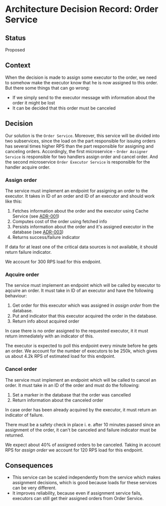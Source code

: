 # Architecture Decision Record: Order Service

## Status

Proposed

## Context

When the decision is made to assign some executor to the order, we need to 
somehow make the executor know that he is now assigned to this order. But 
there some things that can go wrong:

* If we simply send to the executor message with information about the order it might be lost
* It can be decided that this order must be canceled

## Decision

Our solution is the `Order Service`. Moreover, this service will be divided into two subservices, since the load on the part responsible for issuing orders has several times higher RPS than the part responsible for assigning and canceling orders. Accordingly, the first microservice - `Order Assigner Service` is responsible for two handlers assign order and cancel order. And the second microservice `Order Executor Service` is responsible for the handler acquire order.

### Assign order

The service must implement an endpoint for assigning an order to 
the executor. It takes in ID of an order and ID of an executor 
and should work like this:

1. Fetches information about the order and the executor using Cache Service (see [ADR-001](adr-001-cache-service.md))
2. Computes cost of the order using fetched info
3. Persists information about the order and it's assigned executor in 
the database (see [ADR-003](adr-003-database.md))
4. Returns success/failure indicator

If data for at least one of the critical data sources is not available, it should
return failure indicator.

We account for 300 RPS load for this endpoint.

### Aqcuire order

The service must implement an endpoint which will be 
called by executor to aqcuire an order. It must take 
in ID of an executor and have the following behaviour:

1. Get order for this executor which 
was assigned in *assign order* from 
the database.
2. Put and indicator that this executor acquired the order in the database.
3. Return info about acquired order

In case there is no order assigned to the requested executor, it 
it must return immediately with an indicator of this.

The executor is expected to poll this endpoint every minute 
before he gets an order. We account 
for the number of executors to be 250k, which 
gives us about 4.2k RPS of estimated load for this endpoint.

### Cancel order

The service must implement an endpoint which will be 
called to cancel an order. It must take in an ID of the 
order and must do the following:

1. Set a marker in the database that the order was cancelled
2. Return information about the canceled order

In case order has been already acquired by the executor, it must 
return an indicator of failure.

There must be a safety check in place i. e. after 10 minutes passed 
since an assignment of the order, it can't be canceled and 
failure indicator must be returned. 

We expect about 40% of assigned orders to be canceled. 
Taking in account RPS for *assign order* we account for 
120 RPS load for this endpoint.

## Consequences

* This service can be scaled independently from the service 
which makes assignment decisions, which is good because loads for these 
services can be very different.
* It improves reliability, because even if assignment service fails, 
executors can still get their assigned orders from Order Service.